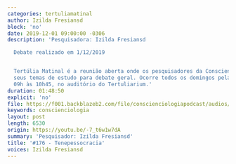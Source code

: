 ```yaml
---
categories: tertuliamatinal
author: Izilda Fresiansd
block: 'no'
date: 2019-12-01 09:00:00 -0306
description: 'Pesquisadora: Izilda Fresiansd

  Debate realizado em 1/12/2019


  Tertúlia Matinal é a reunião aberta onde os pesquisadores da Conscienciologia apresentam
  seus temas de estudo para debate geral. Ocorre todos os domingos pela manhã, das
  09h às 10h45, no auditório do Tertuliarium.'
duration: 01:48:50
explicit: 'no'
file: https://f001.backblazeb2.com/file/conscienciologiapodcast/audios/-7_t6w1w7dA.mp3
keywords: conscienciologia
layout: post
length: 6530
origin: https://youtu.be/-7_t6w1w7dA
summary: 'Pesquisador: Izilda Fresiansd'
title: '#176 - Tenepessocracia'
voices: Izilda Fresiansd
---
```


